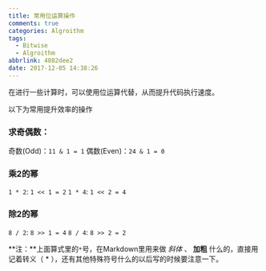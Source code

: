 ```yaml
---
title: 常用位运算操作
comments: true
categories: Algroithm
tags:
  - Bitwise
  - Algroithm
abbrlink: 4082dee2
date: 2017-12-05 14:38:26
---
```


在进行一些计算时，可以使用位运算代替，从而提升代码执行速度。

以下为常用提升效率的操作

### 求奇偶数：
奇数(Odd)：`11 & 1 = 1`
偶数(Even)：`24 & 1 = 0`

### 乘2的幂
`1 * 2`: `1 << 1 = 2`
`1 * 4`: `1 << 2 = 4`

### 除2的幂
`8 / 2`: `8 >> 1 = 4`
`8 / 4`: `8 >> 2 = 2`

**注：**上面算式里的`*`号，在Markdown里用来做 *斜体* 、 **加粗** 什么的，直接用记着转义（ \* ），还有其他特殊符号什么的以后写的时候要注意一下。